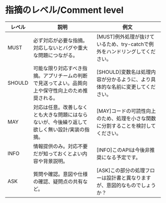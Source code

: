 # 指摘のレベル/Comment level

| レベル  | 説明 | 例文 |
|--------|------|------|
| MUST   | 必ず対応が必要な指摘。対応しないとバグや重大な問題につながる。 | [MUST]例外処理が抜けているため、try-catchで例外をハンドリングしてください。 |
| SHOULD | 可能な限り対応すべき指摘。アプリチームの判断で見送ってよい。品質向上や保守性向上のため推奨される。 | [SHOULD]変数名は処理内容が分かるように、より具体的な名前に変更してください。 |
| MAY    | 対応は任意。改善しなくとも大きな問題にはならないが、今後繰り返して欲しく無い設計/実装の指摘。 | [MAY]コードの可読性向上のため、処理を小さな関数に分割することを検討してください。 |
| INFO   | 情報提供のみ。対応不要だが知っておくとよい内容や背景説明。 | [INFO]このAPIは今後非推奨になる予定です。 |
| ASK    | 質問や確認。意図や仕様の確認、疑問点の共有など。 | [ASK]この部分の処理フローは設計書と異なりますが、意図的なものでしょうか？ |
